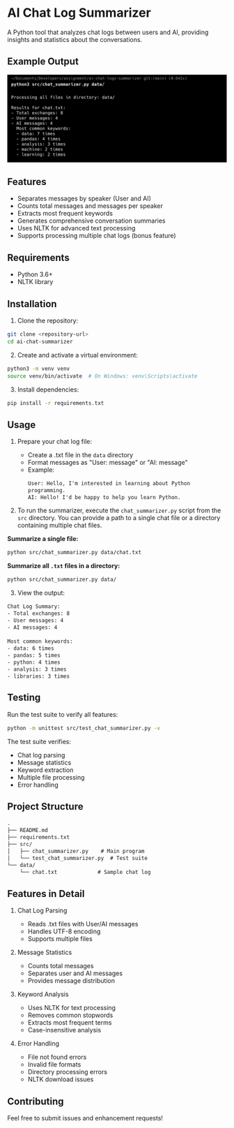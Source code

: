 # AI Chat Log Summarizer

A Python tool that analyzes chat logs between users and AI, providing insights and statistics about the conversations.

## Example Output

![Chat Summarizer Output](images/screenshot.png)

## Features

- Separates messages by speaker (User and AI)
- Counts total messages and messages per speaker
- Extracts most frequent keywords
- Generates comprehensive conversation summaries
- Uses NLTK for advanced text processing
- Supports processing multiple chat logs (bonus feature)

## Requirements

- Python 3.6+
- NLTK library

## Installation

1. Clone the repository:
```bash
git clone <repository-url>
cd ai-chat-summarizer
```

2. Create and activate a virtual environment:
```bash
python3 -m venv venv
source venv/bin/activate  # On Windows: venv\Scripts\activate
```

3. Install dependencies:
```bash
pip install -r requirements.txt
```

## Usage

1. Prepare your chat log file:
   - Create a .txt file in the `data` directory
   - Format messages as "User: message" or "AI: message"
   - Example:
     ```
     User: Hello, I'm interested in learning about Python programming.
     AI: Hello! I'd be happy to help you learn Python.
     ```

2. To run the summarizer, execute the `chat_summarizer.py` script from the `src` directory. You can provide a path to a single chat file or a directory containing multiple chat files.

**Summarize a single file:**

```bash
python src/chat_summarizer.py data/chat.txt
```

**Summarize all `.txt` files in a directory:**

```bash
python src/chat_summarizer.py data/
```

3. View the output:
```
Chat Log Summary:
- Total exchanges: 8
- User messages: 4
- AI messages: 4

Most common keywords:
- data: 6 times
- pandas: 5 times
- python: 4 times
- analysis: 3 times
- libraries: 3 times
```

## Testing

Run the test suite to verify all features:
```bash
python -m unittest src/test_chat_summarizer.py -v
```

The test suite verifies:
- Chat log parsing
- Message statistics
- Keyword extraction
- Multiple file processing
- Error handling

## Project Structure

```
.
├── README.md
├── requirements.txt
├── src/
│   ├── chat_summarizer.py    # Main program
│   └── test_chat_summarizer.py  # Test suite
└── data/
    └── chat.txt             # Sample chat log
```

## Features in Detail

1. Chat Log Parsing
   - Reads .txt files with User/AI messages
   - Handles UTF-8 encoding
   - Supports multiple files

2. Message Statistics
   - Counts total messages
   - Separates user and AI messages
   - Provides message distribution

3. Keyword Analysis
   - Uses NLTK for text processing
   - Removes common stopwords
   - Extracts most frequent terms
   - Case-insensitive analysis

4. Error Handling
   - File not found errors
   - Invalid file formats
   - Directory processing errors
   - NLTK download issues

## Contributing

Feel free to submit issues and enhancement requests! 